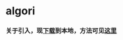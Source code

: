 # algori
### 关于引入，现[下载](ttps://github.com/kevin-wayne/algs4)到本地，方法可见[这里](https://blog.csdn.net/qq_31782587/article/details/84642114)

